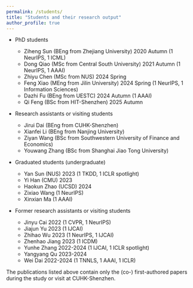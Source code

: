 ```yaml
---
permalink: /students/
title: "Students and their research output"
author_profile: true
---
```



- PhD students
	- Ziheng Sun (BEng from Zhejiang University) 2020 Autumn (1 NeurIPS, 1 ICML)
	- Dong Qiao (MSc from Central South University) 2021 Autumn (1 NeurIPS, 1 AAAI)
	- Zhiyu Chen (MSc from NUS) 2024 Spring
	- Feng Xiao (MEng from Jilin University) 2024 Spring (1 NeurIPS, 1 Information Sciences)
	- Dazhi Fu (BEng from UESTC) 2024 Autumn (1 AAAI)
	- Qi Feng (BSc from HIT-Shenzhen) 2025 Autumn

- Research assistants or visiting students 
	- Jirui Dai (BEng from CUHK-Shenzhen)
	- Xianfei Li (BEng from Nanjing University)
	- Ziyan Wang (BSc from Southwestern University of Finance and Economics)
	- Youwang Zhang (BSc from Shanghai Jiao Tong University)

- Graduated students (undergraduate)
	- Yan Sun (NUS) 2023 (1 TKDD, 1 ICLR spotlight)
	- Yi Han (CMU) 2023
	- Haokun Zhao (UCSD) 2024
 	- Zixiao Wang (1 NeurIPS)
	- Xinxian Ma (1 AAAI)
   
- Former research assistants or visiting students
	- Jinyu Cai 2022 (1 CVPR, 1 NeurIPS)
	- Jiajun Yu 2023 (1 IJCAI) 
	- Zhihao Wu 2023 (1 NeurIPS, 1 IJCAI)
	- Zhenhao Jiang 2023 (1 ICDM)
	- Yunhe Zhang 2022-2024 (1 IJCAI, 1 ICLR spotlight)
	- Yangyang Qu 2023-2024 
	- Wei Dai 2022-2024 (1 TNNLS, 1 AAAI, 1 ICLR)

   
 The publications listed above contain only the (co-) first-authored papers during the study or visit at CUHK-Shenzhen.

